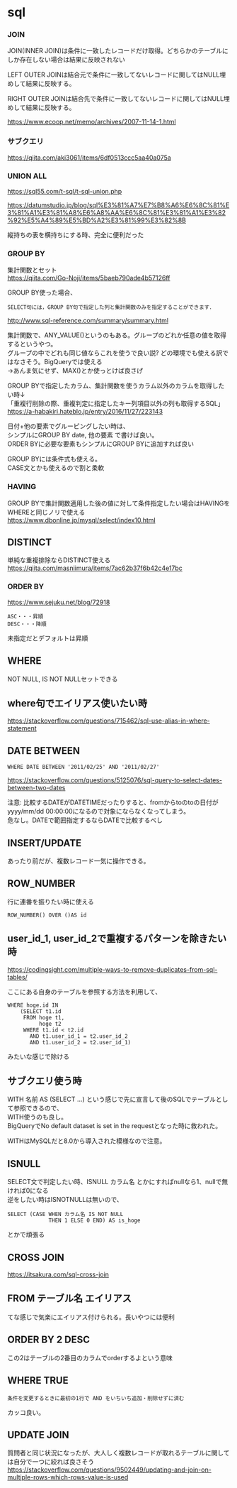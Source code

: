 # sql

### JOIN
JOIN(INNER JOIN)は条件に一致したレコードだけ取得。どちらかのテーブルにしか存在しない場合は結果に反映されない  

LEFT OUTER JOINは結合元で条件に一致してないレコードに関してはNULL埋めして結果に反映する。

RIGHT OUTER JOINは結合先で条件に一致してないレコードに関してはNULL埋めして結果に反映する。

https://www.ecoop.net/memo/archives/2007-11-14-1.html

### サブクエリ
https://qiita.com/aki3061/items/6df0513ccc5aa40a075a

### UNION ALL
https://sql55.com/t-sql/t-sql-union.php

https://datumstudio.jp/blog/sql%E3%81%A7%E7%B8%A6%E6%8C%81%E3%81%A1%E3%81%A8%E6%A8%AA%E6%8C%81%E3%81%A1%E3%82%92%E5%A4%89%E5%BD%A2%E3%81%99%E3%82%8B

縦持ちの表を横持ちにする時、完全に便利だった

### GROUP BY
集計関数とセット  
https://qiita.com/Go-Noji/items/5baeb790ade4b57126ff

GROUP BY使った場合、
```
SELECT句には，GROUP BY句で指定した列と集計関数のみを指定することができます．
```
http://www.sql-reference.com/summary/summary.html

集計関数で、ANY_VALUE()というのもある。グループのどれか任意の値を取得するというやつ。  
グループの中でどれも同じ値ならこれを使うで良い説? どの環境でも使える訳ではなさそう。BigQueryでは使える  
→あんま気にせず、MAX()とか使っとけば良さげ

GROUP BYで指定したカラム、集計関数を使うカラム以外のカラムを取得したい時↓  
「重複行削除の際、重複判定に指定したキー列項目以外の列も取得するSQL」  
https://a-habakiri.hateblo.jp/entry/2016/11/27/223143

日付+他の要素でグルーピングしたい時は、  
シンプルにGROUP BY date, 他の要素 で書けば良い。  
ORDER BYに必要な要素もシンプルにGROUP BYに追加すれば良い

GROUP BYには条件式も使える。  
CASE文とかも使えるので割と柔軟


### HAVING
GROUP BYで集計関数適用した後の値に対して条件指定したい場合はHAVINGをWHEREと同じノリで使える  
https://www.dbonline.jp/mysql/select/index10.html

## DISTINCT
単純な重複排除ならDISTINCT使える  
https://qiita.com/masniimura/items/7ac62b37f6b42c4e17bc

### ORDER BY
https://www.sejuku.net/blog/72918
```
ASC・・・昇順
DESC・・・降順
```
未指定だとデフォルトは昇順

## WHERE
NOT NULL, IS NOT NULLセットできる

## where句でエイリアス使いたい時
https://stackoverflow.com/questions/715462/sql-use-alias-in-where-statement

## DATE BETWEEN
```
WHERE DATE BETWEEN '2011/02/25' AND '2011/02/27'
```
https://stackoverflow.com/questions/5125076/sql-query-to-select-dates-between-two-dates

注意: 比較するDATEがDATETIMEだったりすると、fromからtoのtoの日付がyyyy/mm/dd 00:00:00になるので対象にならなくなってしまう。  
危なし。DATEで範囲指定するならDATEで比較するべし

## INSERT/UPDATE
あったり前だが、複数レコード一気に操作できる。

## ROW_NUMBER
行に連番を振りたい時に使える
```
ROW_NUMBER() OVER ()AS id
```

## user_id_1, user_id_2で重複するパターンを除きたい時
https://codingsight.com/multiple-ways-to-remove-duplicates-from-sql-tables/

ここにある自身のテーブルを参照する方法を利用して、  
```
WHERE hoge.id IN
    (SELECT t1.id
     FROM hoge t1,
          hoge t2
     WHERE t1.id < t2.id
       AND t1.user_id_1 = t2.user_id_2
       AND t1.user_id_2 = t2.user_id_1) 
```
みたいな感じで除ける

## サブクエリ使う時
WITH 名前 AS (SELECT ...) という感じで先に宣言して後のSQLでテーブルとして参照できるので、  
WITH使うのも良し。  
BigQueryでNo default dataset is set in the requestとなった時に救われた。

WITHはMySQLだと8.0から導入された模様なので注意。

## ISNULL
SELECT文で判定したい時、ISNULL カラム名 とかにすればnullなら1、nullで無ければ0になる  
逆をしたい時はISNOTNULLは無いので、
```
SELECT (CASE WHEN カラム名 IS NOT NULL
             THEN 1 ELSE 0 END) AS is_hoge
```
とかで頑張る

## CROSS JOIN
https://itsakura.com/sql-cross-join

## FROM テーブル名 エイリアス
てな感じで気楽にエイリアス付けられる。長いやつには便利

## ORDER BY 2 DESC
この2はテーブルの2番目のカラムでorderするよという意味

## WHERE TRUE
```
条件を変更するときに最初の1行で AND をいちいち追加・削除せずに済む
```
カッコ良い。

## UPDATE JOIN
質問者と同じ状況になったが、大人しく複数レコードが取れるテーブルに関しては自分で一つに絞れば良さそう  
https://stackoverflow.com/questions/9502449/updating-and-join-on-multiple-rows-which-rows-value-is-used